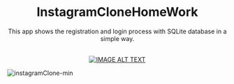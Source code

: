 <h1 align="center">InstagramCloneHomeWork</h1>
<p align="center">  
This app shows the registration and login process with SQLite database in a simple way.
</p>
<br> 

  
  <div align="center">
  <a href="https://www.youtube.com/watch?v=todseMrsRsc"><img src="https://img.youtube.com/vi/todseMrsRsc/0.jpg" alt="IMAGE ALT TEXT"></a>
</div>

  
![instagramClone-min](https://user-images.githubusercontent.com/57602386/233804806-59b9918d-c2e5-4efc-93d1-cce8b79fbdc7.gif)
